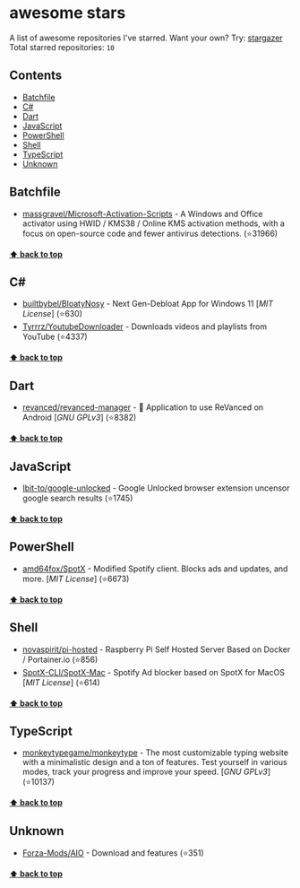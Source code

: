 # awesome stars

A list of awesome repositories I've starred. Want your own? Try: [stargazer](https://github.com/rverst/stargazer)  
Total starred repositories: `10`
## Contents

  - [Batchfile](#batchfile)
  - [C#](#c)
  - [Dart](#dart)
  - [JavaScript](#javascript)
  - [PowerShell](#powershell)
  - [Shell](#shell)
  - [TypeScript](#typescript)
  - [Unknown](#unknown)



## Batchfile

  - [massgravel/Microsoft-Activation-Scripts](https://github.com/massgravel/Microsoft-Activation-Scripts) - A Windows and Office activator using HWID / KMS38 / Online KMS activation methods, with a focus on open-source code and fewer antivirus detections. (⭐️31966) 

**[⬆ back to top](#contents)**

## C#

  - [builtbybel/BloatyNosy](https://github.com/builtbybel/BloatyNosy) - Next Gen-Debloat App for Windows 11 \[*MIT License*\] (⭐️630)
  - [Tyrrrz/YoutubeDownloader](https://github.com/Tyrrrz/YoutubeDownloader) - Downloads videos and playlists from YouTube (⭐️4337) 

**[⬆ back to top](#contents)**

## Dart

  - [revanced/revanced-manager](https://github.com/revanced/revanced-manager) - 💊 Application to use ReVanced on Android  \[*GNU GPLv3*\] (⭐️8382) 

**[⬆ back to top](#contents)**

## JavaScript

  - [Ibit-to/google-unlocked](https://github.com/Ibit-to/google-unlocked) - Google Unlocked browser extension uncensor google search results (⭐️1745) 

**[⬆ back to top](#contents)**

## PowerShell

  - [amd64fox/SpotX](https://github.com/amd64fox/SpotX) - Modified Spotify client. Blocks ads and updates, and more. \[*MIT License*\] (⭐️6673) 

**[⬆ back to top](#contents)**

## Shell

  - [novaspirit/pi-hosted](https://github.com/novaspirit/pi-hosted) - Raspberry Pi Self Hosted Server Based on Docker / Portainer.io (⭐️856)
  - [SpotX-CLI/SpotX-Mac](https://github.com/SpotX-CLI/SpotX-Mac) - Spotify Ad blocker based on SpotX for MacOS \[*MIT License*\] (⭐️614) 

**[⬆ back to top](#contents)**

## TypeScript

  - [monkeytypegame/monkeytype](https://github.com/monkeytypegame/monkeytype) - The most customizable typing website with a minimalistic design and a ton of features. Test yourself in various modes, track your progress and improve your speed. \[*GNU GPLv3*\] (⭐️10137) 

**[⬆ back to top](#contents)**

## Unknown

  - [Forza-Mods/AIO](https://github.com/Forza-Mods/AIO) - Download and features (⭐️351) 

**[⬆ back to top](#contents)**

